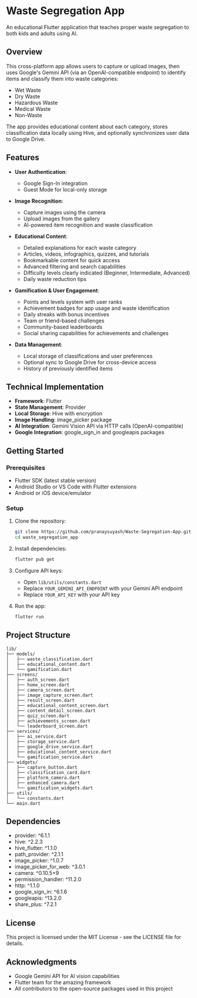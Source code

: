 # Waste Segregation App

An educational Flutter application that teaches proper waste segregation to both kids and adults using AI.

## Overview

This cross-platform app allows users to capture or upload images, then uses Google's Gemini API (via an OpenAI-compatible endpoint) to identify items and classify them into waste categories:
- Wet Waste
- Dry Waste
- Hazardous Waste
- Medical Waste
- Non-Waste

The app provides educational content about each category, stores classification data locally using Hive, and optionally synchronizes user data to Google Drive.

## Features

- **User Authentication**:
  - Google Sign-In integration
  - Guest Mode for local-only storage

- **Image Recognition**:
  - Capture images using the camera
  - Upload images from the gallery
  - AI-powered item recognition and waste classification

- **Educational Content**:
  - Detailed explanations for each waste category
  - Articles, videos, infographics, quizzes, and tutorials
  - Bookmarkable content for quick access
  - Advanced filtering and search capabilities
  - Difficulty levels clearly indicated (Beginner, Intermediate, Advanced)
  - Daily waste reduction tips

- **Gamification & User Engagement**:
  - Points and levels system with user ranks
  - Achievement badges for app usage and waste identification
  - Daily streaks with bonus incentives
  - Team or friend-based challenges
  - Community-based leaderboards
  - Social sharing capabilities for achievements and challenges

- **Data Management**:
  - Local storage of classifications and user preferences
  - Optional sync to Google Drive for cross-device access
  - History of previously identified items

## Technical Implementation

- **Framework**: Flutter
- **State Management**: Provider
- **Local Storage**: Hive with encryption
- **Image Handling**: image_picker package
- **AI Integration**: Gemini Vision API via HTTP calls (OpenAI-compatible)
- **Google Integration**: google_sign_in and googleapis packages

## Getting Started

### Prerequisites

- Flutter SDK (latest stable version)
- Android Studio or VS Code with Flutter extensions
- Android or iOS device/emulator

### Setup

1. Clone the repository:
   ```bash
   git clone https://github.com/pranaysuyash/Waste-Segregation-App.git
   cd waste_segregation_app
   ```

2. Install dependencies:
   ```bash
   flutter pub get
   ```

3. Configure API keys:
   - Open `lib/utils/constants.dart`
   - Replace `YOUR_GEMINI_API_ENDPOINT` with your Gemini API endpoint
   - Replace `YOUR_API_KEY` with your API key

4. Run the app:
   ```bash
   flutter run
   ```

## Project Structure

```
lib/
├── models/
│   ├── waste_classification.dart
│   ├── educational_content.dart
│   └── gamification.dart
├── screens/
│   ├── auth_screen.dart
│   ├── home_screen.dart
│   ├── camera_screen.dart
│   ├── image_capture_screen.dart
│   ├── result_screen.dart
│   ├── educational_content_screen.dart
│   ├── content_detail_screen.dart
│   ├── quiz_screen.dart
│   ├── achievements_screen.dart
│   └── leaderboard_screen.dart
├── services/
│   ├── ai_service.dart
│   ├── storage_service.dart
│   ├── google_drive_service.dart
│   ├── educational_content_service.dart
│   └── gamification_service.dart
├── widgets/
│   ├── capture_button.dart
│   ├── classification_card.dart
│   ├── platform_camera.dart
│   ├── enhanced_camera.dart
│   └── gamification_widgets.dart
├── utils/
│   └── constants.dart
└── main.dart
```

## Dependencies

- provider: ^6.1.1
- hive: ^2.2.3
- hive_flutter: ^1.1.0
- path_provider: ^2.1.1
- image_picker: ^1.0.7
- image_picker_for_web: ^3.0.1
- camera: ^0.10.5+9
- permission_handler: ^11.2.0
- http: ^1.1.0
- google_sign_in: ^6.1.6
- googleapis: ^13.2.0
- share_plus: ^7.2.1

## License

This project is licensed under the MIT License - see the LICENSE file for details.

## Acknowledgments

- Google Gemini API for AI vision capabilities
- Flutter team for the amazing framework
- All contributors to the open-source packages used in this project
